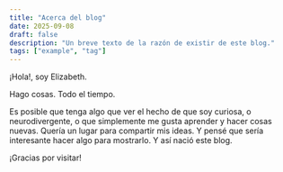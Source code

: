```yaml
---
title: "Acerca del blog"
date: 2025-09-08
draft: false
description: "Un breve texto de la razón de existir de este blog."
tags: ["example", "tag"]
---
```


¡Hola!, soy Elizabeth.

Hago cosas. Todo el tiempo. 

Es posible que tenga algo que ver el hecho de que soy curiosa, o neurodivergente, o que simplemente me gusta aprender y hacer cosas nuevas.
Quería un lugar para compartir mis ideas. Y pensé que sería interesante hacer algo para mostrarlo.
Y así nació este blog.

¡Gracias por visitar!